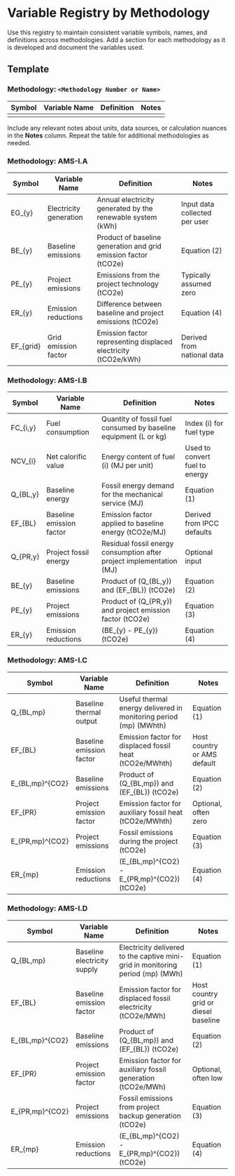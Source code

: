 # Variable Registry by Methodology

Use this registry to maintain consistent variable symbols, names, and definitions across methodologies. Add a section for each methodology as it is developed and document the variables used.

## Template

### Methodology: `<Methodology Number or Name>`

| Symbol | Variable Name | Definition | Notes |
|--------|---------------|------------|-------|
|        |               |            |       |

Include any relevant notes about units, data sources, or calculation nuances in the **Notes** column. Repeat the table for additional methodologies as needed.

### Methodology: AMS-I.A

| Symbol | Variable Name | Definition | Notes |
|--------|---------------|------------|-------|
| EG_{y} | Electricity generation | Annual electricity generated by the renewable system (kWh) | Input data collected per user |
| BE_{y} | Baseline emissions | Product of baseline generation and grid emission factor (tCO2e) | Equation (2) |
| PE_{y} | Project emissions | Emissions from the project technology (tCO2e) | Typically assumed zero |
| ER_{y} | Emission reductions | Difference between baseline and project emissions (tCO2e) | Equation (4) |
| EF_{grid} | Grid emission factor | Emission factor representing displaced electricity (tCO2e/kWh) | Derived from national data |

### Methodology: AMS-I.B

| Symbol | Variable Name | Definition | Notes |
|--------|---------------|------------|-------|
| FC_{i,y} | Fuel consumption | Quantity of fossil fuel consumed by baseline equipment (L or kg) | Index \(i\) for fuel type |
| NCV_{i} | Net calorific value | Energy content of fuel \(i\) (MJ per unit) | Used to convert fuel to energy |
| Q_{BL,y} | Baseline energy | Fossil energy demand for the mechanical service (MJ) | Equation (1) |
| EF_{BL} | Baseline emission factor | Emission factor applied to baseline energy (tCO2e/MJ) | Derived from IPCC defaults |
| Q_{PR,y} | Project fossil energy | Residual fossil energy consumption after project implementation (MJ) | Optional input |
| BE_{y} | Baseline emissions | Product of \(Q_{BL,y}\) and \(EF_{BL}\) (tCO2e) | Equation (2) |
| PE_{y} | Project emissions | Product of \(Q_{PR,y}\) and project emission factor (tCO2e) | Equation (3) |
| ER_{y} | Emission reductions | \(BE_{y} - PE_{y}\) (tCO2e) | Equation (4) |

### Methodology: AMS-I.C

| Symbol | Variable Name | Definition | Notes |
|--------|---------------|------------|-------|
| Q_{BL,mp} | Baseline thermal output | Useful thermal energy delivered in monitoring period \(mp\) (MWhth) | Equation (1) |
| EF_{BL} | Baseline emission factor | Emission factor for displaced fossil heat (tCO2e/MWhth) | Host country or AMS default |
| E_{BL,mp}^{CO2} | Baseline emissions | Product of \(Q_{BL,mp}\) and \(EF_{BL}\) (tCO2e) | Equation (2) |
| EF_{PR} | Project emission factor | Emission factor for auxiliary fossil heat (tCO2e/MWhth) | Optional, often zero |
| E_{PR,mp}^{CO2} | Project emissions | Fossil emissions during the project (tCO2e) | Equation (3) |
| ER_{mp} | Emission reductions | \(E_{BL,mp}^{CO2} - E_{PR,mp}^{CO2}\) (tCO2e) | Equation (4) |

### Methodology: AMS-I.D

| Symbol | Variable Name | Definition | Notes |
|--------|---------------|------------|-------|
| Q_{BL,mp} | Baseline electricity supply | Electricity delivered to the captive mini-grid in monitoring period \(mp\) (MWh) | Equation (1) |
| EF_{BL} | Baseline emission factor | Emission factor for displaced fossil electricity (tCO2e/MWh) | Host country grid or diesel baseline |
| E_{BL,mp}^{CO2} | Baseline emissions | Product of \(Q_{BL,mp}\) and \(EF_{BL}\) (tCO2e) | Equation (2) |
| EF_{PR} | Project emission factor | Emission factor for auxiliary fossil generation (tCO2e/MWh) | Optional, often low |
| E_{PR,mp}^{CO2} | Project emissions | Fossil emissions from project backup generation (tCO2e) | Equation (3) |
| ER_{mp} | Emission reductions | \(E_{BL,mp}^{CO2} - E_{PR,mp}^{CO2}\) (tCO2e) | Equation (4) |
